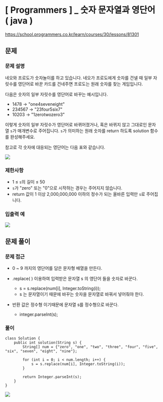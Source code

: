 # [ Programmers ] _ 숫자 문자열과 영단어 ( java )

https://school.programmers.co.kr/learn/courses/30/lessons/81301
## 문제 
### 문제 설명
네오와 프로도가 숫자놀이를 하고 있습니다. 네오가 프로도에게 숫자를 건넬 때 일부 자릿수를 영단어로 바꾼 카드를 건네주면 프로도는 원래 숫자를 찾는 게임입니다.  
  
다음은 숫자의 일부 자릿수를 영단어로 바꾸는 예시입니다.

- 1478 → "one4seveneight"
- 234567 → "23four5six7"
- 10203 → "1zerotwozero3"

이렇게 숫자의 일부 자릿수가 영단어로 바뀌어졌거나, 혹은 바뀌지 않고 그대로인 문자열 `s`가 매개변수로 주어집니다. `s`가 의미하는 원래 숫자를 return 하도록 solution 함수를 완성해주세요.

참고로 각 숫자에 대응되는 영단어는 다음 표와 같습니다.

![](https://i.imgur.com/RvilwM0.png)


### 제한사항
- 1 ≤ `s`의 길이 ≤ 50
- `s`가 "zero" 또는 "0"으로 시작하는 경우는 주어지지 않습니다.
- return 값이 1 이상 2,000,000,000 이하의 정수가 되는 올바른 입력만 `s`로 주어집니다.

### 입출력 예
![](https://i.imgur.com/h2JAoNo.png)






## 문제 풀이
### 문제 접근
- 0 ~ 9 까지의 영단어를 담은 문자형 배열을 만든다.

- .replace( )  이용하여 입력받은 문자열 s 의 영단어 들을 숫자로 바꾼다.
	- s = s.replace(num[i], Integer.toString(i));
	- s 는 문자열이기 때문에 바꾸는 숫자을 문자열로 바꿔서 넣어줘야 한다.
	  
- 반환 값은 정수형 이기때문에 문자열 s를 정수형으로 바꾼다.
	- integer.parseInt(s);


### 풀이
```
class Solution {
    public int solution(String s) {
        String[] num = {"zero", "one", "two", "three", "four", "five", "six", "seven", "eight", "nine"};
            
        for (int i = 0; i < num.length; i++) {
            s = s.replace(num[i], Integer.toString(i));
        }
        
        return Integer.parseInt(s);
    }
}
```

![](https://i.imgur.com/zG85oKd.png)












